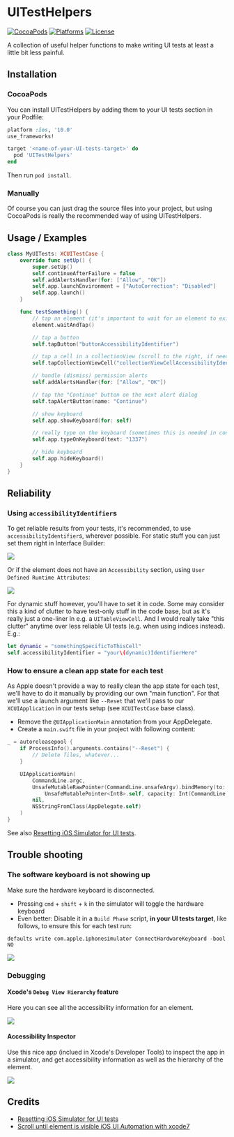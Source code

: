 # UITestHelpers
[![CocoaPods](https://img.shields.io/cocoapods/v/UITestHelpers.svg?colorB=00aff0)](https://cocoapods.org/pods/UITestHelpers)
[![Platforms](https://img.shields.io/badge/platforms-iOS-00aff0.svg)](https://www.apple.com/lae/ios)
[![License](https://img.shields.io/badge/License-Apache%202.0-00AFF0.svg)](https://github.com/myposter-de/ios-ui-test-helpers/blob/master/LICENSE)

A collection of useful helper functions to make writing UI tests at least a little bit less painful.

## Installation

### CocoaPods

You can install UITestHelpers by adding them to your UI tests section in your Podfile:
```ruby
platform :ios, '10.0'
use_frameworks!

target '<name-of-your-UI-tests-target>' do
  pod 'UITestHelpers'
end
```

Then run `pod install`.

### Manually

Of course you can just drag the source files into your project, but using CocoaPods is really the recommended way of using UITestHelpers.

## Usage / Examples

```swift
class MyUITests: XCUITestCase {
    override func setUp() {
        super.setUp()
        self.continueAfterFailure = false
        self.addAlertsHandler(for: ["Allow", "OK"])
        self.app.launchEnvironment = ["AutoCorrection": "Disabled"]
        self.app.launch()
    }

    func testSomething() {
        // tap an element (it's important to wait for an element to exist, before tapping it)
        element.waitAndTap()

        // tap a button
        self.tapButton("buttonAccessibilityIdentifier")

        // tap a cell in a collectionView (scroll to the right, if needed)
        self.tapCollectionViewCell("collectionViewCellAccessibilityIdentifier", in: "collectionViewAccessibilityIdentifier", scrollDirection: .right(100))

        // handle (dismiss) permission alerts
        self.addAlertsHandler(for: ["Allow", "OK"])

        // tap the "Continue" button on the next alert dialog
        self.tapAlertButton(name: "Continue")

        // show keyboard
        self.app.showKeyboard(for: self)

        // really type on the keyboard (sometimes this is needed in contrast to `XCUIElement.typeText`)
        self.app.typeOnKeyboard(text: "1337")

        // hide keyboard
        self.app.hideKeyboard()
    }
}
```

## Reliability

### Using `accessibilityIdentifier`s

To get reliable results from your tests, it's recommended, to use `accessibilityIdentifier`s, wherever possible.
For static stuff you can just set them right in Interface Builder:

![](https://github.com/myposter-de/ios-ui-test-helpers/blob/master/Docs/IBAccessibilityIdentifier.png)

Or if the element does not have an `Accessibility` section, using `User Defined Runtime Attributes`:

![](https://github.com/myposter-de/ios-ui-test-helpers/blob/master/Docs/IBAccessibilityIdentifierAlternative.png)

For dynamic stuff however, you'll have to set it in code. Some may consider this a kind of clutter to have test-only stuff in the code base, but as it's really just a one-liner in e.g. a `UITableViewCell`. And I would really take "this clutter" anytime over less reliable UI tests (e.g. when using indices instead). 
E.g.:
```swift
let dynamic = "somethingSpecificToThisCell"
self.accessibilityIdentifier = "your\(dynamic)IdentifierHere"
```

### How to ensure a clean app state for each test

As Apple doesn't provide a way to really clean the app state for each test, we'll have to do it manually by providing our own "main function".
For that we'll use a launch argument like `--Reset` that we'll pass to our `XCUIApplication` in our tests setup (see `XCUITestCase` base class).

- Remove the `@UIApplicationMain` annotation from your AppDelegate.
- Create a `main.swift` file in your project with following content:
```swift
_ = autoreleasepool {
    if ProcessInfo().arguments.contains("--Reset") {
        // Delete files, whatever...
    }

    UIApplicationMain(
        CommandLine.argc,
        UnsafeMutableRawPointer(CommandLine.unsafeArgv).bindMemory(to:
            UnsafeMutablePointer<Int8>.self, capacity: Int(CommandLine.argc)),
        nil,
        NSStringFromClass(AppDelegate.self)
    )
}
```

See also [Resetting iOS Simulator for UI tests][1].

## Trouble shooting

### The software keyboard is not showing up

Make sure the hardware keyboard is disconnected.
- Pressing `cmd` + `shift` + `k` in the simulator will toggle the hardware keyboard
- Even better: Disable it in a `Build Phase` script, **in your UI tests target**, like follows, to ensure this for each test run:
```shell
defaults write com.apple.iphonesimulator ConnectHardwareKeyboard -bool NO
```

![](https://github.com/myposter-de/ios-ui-test-helpers/blob/master/Docs/BuildPhase.png)

### Debugging

#### Xcode's `Debug View Hierarchy` feature

Here you can see all the accessibility information for an element.

![](https://github.com/myposter-de/ios-ui-test-helpers/blob/master/Docs/XcodeDebugViewHierarchy.png)

#### Accessibility Inspector

Use this nice app (inclued in Xcode's Developer Tools) to inspect the app in a simulator, and get accessibility information as well as the hierarchy of the element.

![](https://github.com/myposter-de/ios-ui-test-helpers/blob/master/Docs/AccessibilityInspector.png)

## Credits

- [Resetting iOS Simulator for UI tests][1]
- [Scroll until element is visible iOS UI Automation with xcode7][2]


[1]: https://m.pardel.net/resetting-ios-simulator-for-ui-tests-cd7fff57788e
[2]: https://stackoverflow.com/questions/32646539/scroll-until-element-is-visible-ios-ui-automation-with-xcode7
